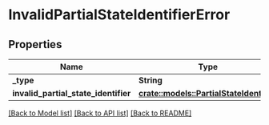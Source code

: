# InvalidPartialStateIdentifierError

## Properties

Name | Type | Description | Notes
------------ | ------------- | ------------- | -------------
**_type** | **String** |  | 
**invalid_partial_state_identifier** | [**crate::models::PartialStateIdentifier**](PartialStateIdentifier.md) |  | 

[[Back to Model list]](../README.md#documentation-for-models) [[Back to API list]](../README.md#documentation-for-api-endpoints) [[Back to README]](../README.md)


